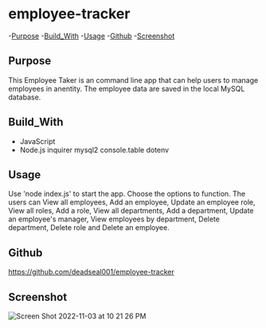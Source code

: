 # employee-tracker

-[Purpose](#Purpose)
-[Build_With](#Build_With)
-[Usage](#Usage)
-[Github](#Github)
-[Screenshot](#Screenshot)



## Purpose

This Employee Taker is an command line app that can help users to manage employees in anentity. The employee data are saved in the local MySQL database.

## Build_With
* JavaScript
* Node.js
  inquirer
  mysql2
  console.table
  dotenv


## Usage
Use 'node index.js' to start the app. Choose the options to function. The users can View all employees, Add an employee, Update an employee role, View all roles, Add a role, View all departments, Add a department, Update an employee's manager, View employees by department, Delete department, Delete role and Delete an employee.

## Github
https://github.com/deadseal001/employee-tracker

## Screenshot
![Screen Shot 2022-11-03 at 10 21 26 PM](https://user-images.githubusercontent.com/110753777/199878570-52b09ad1-7de7-4e88-be08-1e5c5565a981.png)
